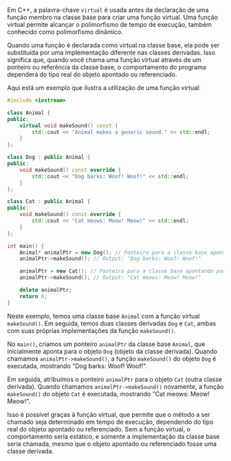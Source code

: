 Em C++, a palavra-chave `virtual` é usada antes da declaração de uma função membro na classe base para criar uma função virtual. Uma função virtual permite alcançar o polimorfismo de tempo de execução, também conhecido como polimorfismo dinâmico.

Quando uma função é declarada como virtual na classe base, ela pode ser substituída por uma implementação diferente nas classes derivadas. Isso significa que, quando você chama uma função virtual através de um ponteiro ou referência da classe base, o comportamento do programa dependerá do tipo real do objeto apontado ou referenciado.

Aqui está um exemplo que ilustra a utilização de uma função virtual:

```cpp
#include <iostream>

class Animal {
public:
    virtual void makeSound() const {
        std::cout << "Animal makes a generic sound." << std::endl;
    }
};

class Dog : public Animal {
public:
    void makeSound() const override {
        std::cout << "Dog barks: Woof! Woof!" << std::endl;
    }
};

class Cat : public Animal {
public:
    void makeSound() const override {
        std::cout << "Cat meows: Meow! Meow!" << std::endl;
    }
};

int main() {
    Animal* animalPtr = new Dog(); // Ponteiro para a classe base apontando para objeto derivado (Dog)
    animalPtr->makeSound(); // Output: "Dog barks: Woof! Woof!"

    animalPtr = new Cat(); // Ponteiro para a classe base apontando para outro objeto derivado (Cat)
    animalPtr->makeSound(); // Output: "Cat meows: Meow! Meow!"

    delete animalPtr;
    return 0;
}
```

Neste exemplo, temos uma classe base `Animal` com a função virtual `makeSound()`. Em seguida, temos duas classes derivadas `Dog` e `Cat`, ambas com suas próprias implementações da função `makeSound()`.

No `main()`, criamos um ponteiro `animalPtr` da classe base `Animal`, que inicialmente aponta para o objeto `Dog` (objeto da classe derivada). Quando chamamos `animalPtr->makeSound()`, a função `makeSound()` do objeto `Dog` é executada, mostrando "Dog barks: Woof! Woof!".

Em seguida, atribuímos o ponteiro `animalPtr` para o objeto `Cat` (outra classe derivada). Quando chamamos `animalPtr->makeSound()` novamente, a função `makeSound()` do objeto `Cat` é executada, mostrando "Cat meows: Meow! Meow!".

Isso é possível graças à função virtual, que permite que o método a ser chamado seja determinado em tempo de execução, dependendo do tipo real do objeto apontado ou referenciado. Sem a função virtual, o comportamento seria estático, e somente a implementação da classe base seria chamada, mesmo que o objeto apontado ou referenciado fosse uma classe derivada.